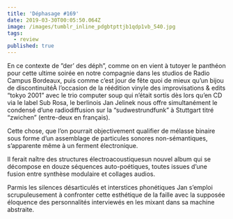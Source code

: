 ```yaml
---
title: 'Déphasage #169'
date: 2019-03-30T00:05:50.064Z
image: /images/tumblr_inline_pdgbtpttjb1qdp1vb_540.jpg
tags:
  - review
published: true
---
```

En ce contexte de ”der’ des déph”, comme on en vient à tutoyer le panthéon pour cette ultime soirée en notre compagnie dans les studios de Radio Campus Bordeaux, puis comme c’est jour de fête quoi de mieux qu’un bijou de discontinuitéÀ l’occasion de la réédition vinyle des improvisations & edits “tokyo 2001” avec le trio computer soup qui n’était sortis dès lors qu’en CD via le label Sub Rosa, le berlinois Jan Jelinek nous offre simultanément le condensé d’une radiodiffusion sur la “sudwestrundfunk” à Stuttgart titré “zwichen” (entre-deux en français).

Cette chose, que l’on pourrait objectivement qualifier de mélasse binaire sous forme d’un assemblage de particules sonores non-sémantiques, s’apparente même à un ferment électronique.

Il ferait naître des structures électroacoustiquesun nouvel album qui se décompose en douze séquences auto-poétiques, toutes issues d’une fusion entre synthèse modulaire et collages audios.

Parmis les silences désarticulés et interstices phonétiques Jan s’emploi scrupuleusement à confronter cette esthétique de la faille avec la supposée éloquence des personnalités interviewés en les mixant dans sa machine abstraite.
